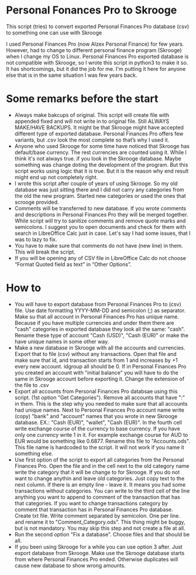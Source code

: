 # Personal Fonances Pro to Skrooge
This script (tries) to convert exported Personal Finances Pro database (csv) to something one can use with Skrooge

I used Personal Finances Pro (now Alzex Personal Finance) for few years. However, had to change to different personal finance program (Skrooge) when I change my OS to Linux.
Personal Finances Pro exported database is not compatible with Skrooge, so I wrote this script in python3 to make it so. It has shortcomings, but it did the job for me. I'm putting it here for anyone else that is in the same situation I was few years back.

# Some remarks before the start

* Always make bakcups of original. This script will create file with appended fixed and will not write in to original file. Still ALWAYS MAKE/HAVE BACKUPS.
It might be that Skrooge might have accepted different type of exported database. Personal Finances Pro offers few variants, but .csv look the most complete so that’s why I used it.
* Anyone who used Skrooge for some time have noticed that Skrooge has default/base currency. The rest currencies are counted using it. While I think it's not always true. if you look in the Skrooge database. Maybe something was change doting the development of the program. But this script works using logic that it is true. But it is the reason why end result might end up not completely right.
* I wrote this script after couple of years of using Skrooge. So my old database was just sitting there and I did not carry any categories from the old the new program. Started new categories or used the ones that scrooge provided.
* Comments will be transferred to new database. If you wrote comments and descriptions in Personal Finances Pro they will be merged together. While script will try to sanitize comments and remove quote marks and semicolons. I suggest you to open documents and check for them with search in LibreOffice Calc just in case. Let's say I had some issues, that I was to lazy to fix.
* You have to make sure that comments do not have <enter> (new line) in them. This will break the script.
* If you will be opening any of CSV file in LibreOffice Calc do not choose “Format Quoted field as text” in “Other Options”.
# How to

* You will have to export database from Personal Finances Pro to (csv) file. Use date formatting YYYY-MM-DD and semicolon (;) as separator. Make su that all account in Personal Finances Pro has unique name. Because if you have multiple currencies and under them there are "cash" categories in exported database they look all the same: "cash". Rename these type of account "Cash (USD)", "Cash (EUR)" or make the have unique names in some other way.
* Make a new database in Skrooge with all the accounts and currencies. Export that to file (csv) without any transactions. Open that file and make sure that id, and transaction starts from 1 and increases by +1 every new account. idgroup all should be 0. If in Personal Finances Pro you created an account with "initial balance" you will have to do the same in Skrooge account before exporting it.  Change the extension of the file to .csv
* Export all accounts from Personal Finances Pro databsae using this script. (1st option "Get Categories"). Remove all accounts that have ":" in them. This is the step why you needed to make sure that all accounts had unique names. Next to Personal Finances Pro account name write (copy) "bank" and "account" names that you wrote in new Skrooge database. EX.: "Cash (EUR)", "wallet", "Cash (EUR)". In the fourth cell write exchange course of the currency to base currency. If you have only one currency write 1 in it. For example exchange course for AUD to EUR would be something like 0.6877. Rename this file to "Accounts.ods". This file name is hardcoded to the script. It will not work if you name it something else.
* Use first option of the script to export all categories from the Personal Finances Pro. Open the file and in the cell next to the old category name write the category that it will be change to for Skrooge. If you do not want to change anythin and leave old categories. Just copy text to the next column. If there is an empty line - leave it. It means you had some transactions without categories. You can write to the third cell of the line anything you want to append to comment of the transaction that has that categories.
If you want to change transactions category by comment that transaction has in Personal Finances Pro database. Create txt file. Write comment separated by semicolon. One per line. and rename it to "Comment_Category.ods". This thing might be buggy, but is not mandatory. You may skip this step and not create a file at all.
* Run the second option "Fix a database". Choose files and that should be all.
* If you been using Skrooge for a while you can use option 3 after. Just export database from Skrooge. Make use the Skrooge database starts from where Personal Finances Pro ended. Otherwise duplicates will cause new database to show wrong amounts.
